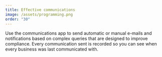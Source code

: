 ```yaml
---
title: Effective communications
image: /assets/programming.png
order: "30"
---
```

Use the communications app to send automatic or manual e-mails and notifications based on complex queries that are designed to improve compliance. Every communication sent is recorded so you can see when every business was last communicated with.